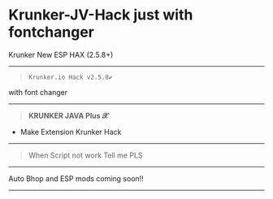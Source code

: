 # Krunker-JV-Hack just with fontchanger
Krunker New ESP HAX (2.5.8+)
__________________________________
>`Krunker.io Hack v2.5.8✔️`

with font changer
__________________________________
>**KRUNKER JAVA Plus 𝓧**
- Make Extension Krunker Hack 
__________________________________
>When Script not work
Tell me PLS
__________________________________
Auto Bhop and ESP mods coming soon!!
__________________________________
